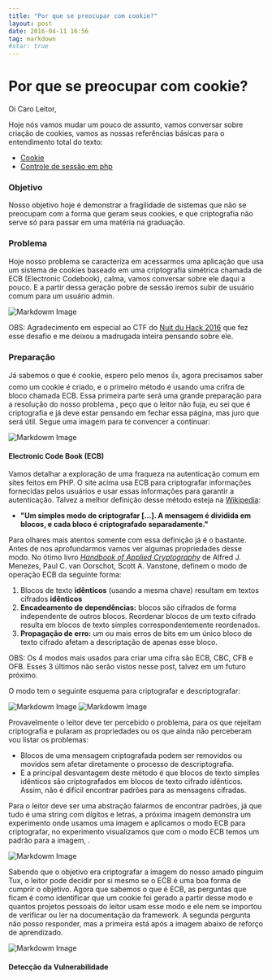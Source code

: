```yaml
---
title: "Por que se preocupar com cookie?"
layout: post
date: 2016-04-11 16:56
tag: markdown
#star: true
---
```


# Por que se preocupar com cookie?


Oi Caro Leitor,

Hoje nós vamos mudar um pouco de assunto, vamos conversar sobre criação de cookies, vamos as nossas referências básicas para o entendimento total do texto:

* [Cookie](https://pt.wikipedia.org/wiki/Cookie_HTTP)	
* [Controle de sessão em php](http://pt.slideshare.net/dmartins/aula-11-controle-de-sesso-em-php-programao-web)


### Objetivo

Nosso objetivo hoje é demonstrar a fragilidade de sistemas que não se preocupam com a forma que geram seus cookies, e que criptografia não serve só para passar em uma matéria na graduação.

### Problema

Hoje nosso problema se caracteriza em acessarmos uma aplicação que usa um sistema de cookies baseado em uma criptografia simétrica chamada de ECB (Electronic Codebook), calma, vamos conversar sobre ele daqui a pouco. E a partir dessa geração pobre de sessão iremos subir de usuário comum para um usuário admin.

![Markdowm Image](https://raw.githubusercontent.com/leonaugusto16/leonaugusto16.github.io/editor/src/images/toil33t-ecb.png)

OBS: Agradecimento em especial ao CTF do [Nuit du Hack 2016](https://www.nuitduhack.com/en/) que fez esse desafio e me deixou a madrugada inteira pensando sobre ele.

### Preparação

Já sabemos o que é cookie, espero pelo menos :+1:, agora precisamos saber como um cookie é criado, e o primeiro método é usando uma crifra de bloco chamada ECB. Essa primeira parte será uma grande preparação para a resolução do nosso problema , peço que o leitor não fuja, eu sei que é criptografia e já deve estar pensando em fechar essa página, mas juro que será útil. Segue uma imagem para te convencer a continuar:

![Markdowm Image](http://www.akati.com/warlock/wp-content/uploads/2015/09/a2326755d3df04de6848a3b460348851cb6ff4223308c6e28b1033937359d9fb.jpg)


#### Electronic Code Book (ECB)


Vamos detalhar a exploração de uma fraqueza na autenticação comum em sites feitos em PHP. O site acima usa ECB para criptografar informações fornecidas pelos usuários e usar essas informações para garantir a autenticação. Talvez a melhor definição desse método esteja na [Wikipedia](https://en.wikipedia.org/wiki/Block_cipher_mode_of_operation#ECB):

* **"Um simples modo de criptografar [...]. A mensagem é dividida em blocos, e cada bloco é criptografado separadamente."**

Para olhares mais atentos somente com essa definição já é o bastante. Antes de nos aprofundarmos vamos ver algumas propriedades desse modo. No ótimo livro *[Handbook of Applied Cryptography](http://cacr.uwaterloo.ca/hac/)* de Alfred J. Menezes, Paul C. van Oorschot, Scott A. Vanstone, definem o modo de operação ECB da seguinte forma:

1.	Blocos de texto **idênticos** (usando a mesma chave) resultam em textos cifrados **idênticos**	
2.	**Encadeamento de dependências:** blocos são cifrados de forma independente de outros blocos. Reordenar blocos de um texto cifrado resulta em blocos de texto simples correspondentemente reordenados.
3.	**Propagação de erro:** um ou mais erros de bits em um único bloco de texto cifrado afetam a descriptação de apenas esse bloco.

OBS: Os 4 modos mais usados para criar uma cifra são ECB, CBC, CFB e OFB. Esses 3 últimos não serão vistos nesse post, talvez em um futuro próximo.

O modo tem o seguinte esquema para criptografar e descriptografar:

![Markdowm Image](https://upload.wikimedia.org/wikipedia/commons/d/d6/ECB_encryption.svg)
![Markdowm Image](https://upload.wikimedia.org/wikipedia/commons/e/e6/ECB_decryption.svg)

Provavelmente o leitor deve ter percebido o problema, para os que rejeitam criptografia e pularam as propriedades ou os que ainda não perceberam vou listar os problemas:

* Blocos de uma mensagem criptografada podem ser removidos ou movidos sem afetar diretamente o processo de descriptografia.
* E a principal desvantagem deste método é que blocos de texto simples idênticos são criptografados em blocos de texto cifrado idênticos. Assim, não é difícil encontrar padrões para as mensagens cifradas.

Para o leitor deve ser uma abstração falarmos de encontrar padrões, já que tudo é uma string com dígitos e letras, a próxima imagem demonstra um experimento onde usamos uma imagem e aplicamos o modo ECB para criptografar, no experimento visualizamos que com o modo ECB temos um padrão para a imagem, . 

![Markdowm Image](http://i.stack.imgur.com/bXAUL.png)

Sabendo que o objetivo era criptografar a imagem do nosso amado pinguim Tux, o leitor pode decidir por si mesmo se o ECB é uma boa forma de cumprir o objetivo. Agora que sabemos o que é ECB, as perguntas que ficam é como identificar que um cookie foi gerado a partir desse modo e quantos projetos pessoais do leitor usam esse modo e ele nem se importou de verificar ou ler na documentação da framework. A segunda pergunta não posso responder, mas a primeira está após a imagem abaixo de reforço de aprendizado.


![Markdowm Image](http://quantum.abstractj.org/talks/2013/rubyconf/krypt/img/penguin.png)


#### Detecção da Vulnerabilidade

